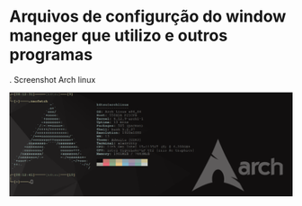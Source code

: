 # Arquivos de configurção do window maneger que utilizo e outros programas

. Screenshot Arch linux
<p><p/>
<img src="2025-01-16_20-13.png"/>
